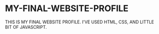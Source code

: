 # MY-FINAL-WEBSITE-PROFILE
THIS IS MY FINAL WEBSITE PROFILE. I'VE USED HTML, CSS, AND LITTLE BIT OF JAVASCRIPT.
